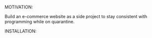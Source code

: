 MOTIVATION:

Build an e-commerce website as a side project to stay consistent with programming while on quarantine.

INSTALLATION:

